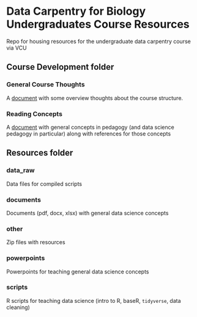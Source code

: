 # Data Carpentry for Biology Undergraduates Course Resources
Repo for housing resources for the undergraduate data carpentry course via VCU

## Course Development folder

### General Course Thoughts
A [document](https://github.com/bleds22e/VCU_DataCarpResources/blob/main/course_development/course_outline_musings.md) with some overview thoughts about the course structure.

### Reading Concepts
A [document](https://github.com/bleds22e/VCU_DataCarpResources/blob/main/course_development/concepts_from_readings.md) with general concepts in pedagogy (and data science pedagogy in particular) along with references for those concepts

## Resources folder

### data_raw
Data files for compiled scripts

### documents
Documents (pdf, docx, xlsx) with general data science concepts

### other
Zip files with resources

### powerpoints
Powerpoints for teaching general data science concepts

### scripts
R scripts for teaching data science (intro to R, baseR, `tidyverse`, data cleaning)